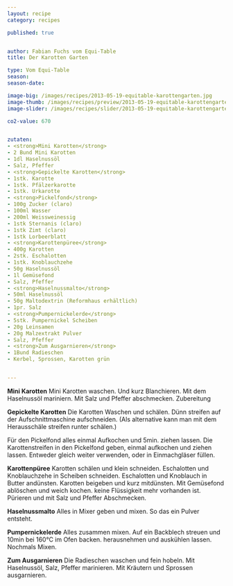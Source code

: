 ```yaml
---
layout: recipe
category: recipes

published: true


author: Fabian Fuchs vom Equi-Table
title: Der Karotten Garten

type: Vom Equi-Table
season: 
season-date:  

image-big: /images/recipes/2013-05-19-equitable-karottengarten.jpg
image-thumb: /images/recipes/preview/2013-05-19-equitable-karottengarten.jpg
image-slider: /images/recipes/slider/2013-05-19-equitable-karottengarten.jpg

co2-value: 670


zutaten:
- <strong>Mini Karotten</strong>
- 2 Bund Mini Karotten 
- 1dl Haselnussöl 
- Salz, Pfeffer 
- <strong>Gepickelte Karotten</strong>
- 1stk. Karotte
- 1stk. Pfälzerkarotte 
- 1stk. Urkarotte
- <strong>Pickelfond</strong>
- 100g Zucker (claro) 
- 100ml Wasser
- 200ml Weissweinessig 
- 1stk Sternanis (claro)
- 1stk Zimt (claro) 
- 1stk Lorbeerblatt
- <strong>Karottenpüree</strong>
- 400g Karotten
- 2stk. Eschalotten 
- 1stk. Knoblauchzehe 
- 50g Haselnussöl
- 1l Gemüsefond
- Salz, Pfeffer
- <strong>Haselnussmalto</strong>
- 50ml Haselnussöl
- 50g Maltodextrin (Reformhaus erhältlich) 
- 1pr. Salz
- <strong>Pumpernickelerde</strong>
- 5stk. Pumpernickel Scheiben 
- 20g Leinsamen
- 20g Malzextrakt Pulver
- Salz, Pfeffer
- <strong>Zum Ausgarnieren</strong>
- 1Bund Radieschen 
- Kerbel, Sprossen, Karotten grün


---
```





<strong>Mini Karotten</strong>
Mini Karotten waschen.
Und kurz Blanchieren. Mit dem Haselnussöl mariniern.
Mit Salz und Pfeffer abschmecken.
Zubereitung

<strong>Gepickelte Karotten</strong>
Die Karotten Waschen und schälen.
Dünn streifen auf der Aufschnittmaschine aufschneiden. (Als alternative kann man mit dem Herausschäle streifen
runter schälen.)

Für den Pickelfond alles einmal Aufkochen und 5min. ziehen lassen.
Die Karottenstreifen in den Pickelfond geben, einmal
aufkochen und ziehen lassen. Entweder gleich weiter verwenden, oder in Einmachgläser füllen.

<strong>Karottenpüree</strong>
Karotten schälen und klein schneiden.
Eschalotten und Knoblauchzehe in Scheiben schneiden. Eschalotten und Knoblauch in Butter andünsten. Karotten beigeben und kurz mitdünsten.
Mit Gemüsefond ablöschen und weich kochen.
keine Flüssigkeit mehr vorhanden ist.
Pürieren und mit Salz und Pfeffer Abschmecken.

<strong>Haselnussmalto</strong>
Alles in Mixer geben und mixen. So das ein Pulver entsteht.

<strong>Pumpernickelerde</strong>
Alles zusammen mixen. Auf ein Backblech streuen und 10min bei 160°C im Ofen backen. herausnehmen und auskühlen lassen. Nochmals Mixen.

<strong>Zum Ausgarnieren</strong>
Die Radieschen waschen und fein hobeln. Mit Haselnussöl, Salz, Pfeffer marinieren. Mit Kräutern und Sprossen ausgarnieren.


